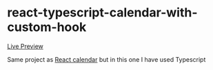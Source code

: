 # react-typescript-calendar-with-custom-hook

[Live Preview](https://apps.damirpristav.com/react-calendar)

Same project as [React calendar](https://github.com/damirpristav/react-calendar-custom-hook) but in this one I have used Typescript